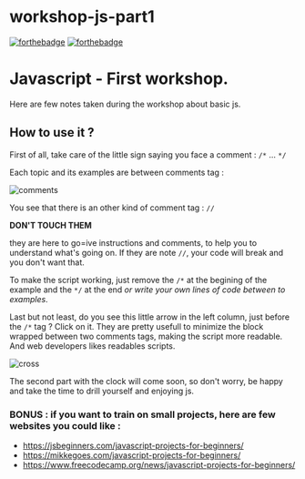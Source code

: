 # workshop-js-part1

[![forthebadge](https://forthebadge.com/images/badges/made-with-javascript.svg)](https://forthebadge.com)
[![forthebadge](https://forthebadge.com/images/badges/built-with-love.svg)](https://forthebadge.com)

# Javascript - First workshop. 

Here are few notes taken during the workshop about basic js. 

## How to use it ? 

First of all, take care of the little sign saying you face a comment : `/*` ... `*/`

Each topic and its examples are between comments tag : 

![comments](https://github.com/ElisandreL/workshop-js-part1-/blob/master/assets/Capture%20d%E2%80%99%C3%A9cran%202021-08-05%20000448.png)

You see that there is an other kind of comment tag : `//`

**DON'T TOUCH THEM** 

they are here to go=ive instructions and comments, to help you to understand what's going on. If they are note `//`, your code will break and you don't want that. 

To make the script working, just remove the `/*` at the begining of the example and the `*/` at the end *or write your own lines of code between to examples*.

Last but not least, do you see this little arrow in the left column, just before the `/*` tag ? Click on it. They are pretty usefull to minimize the block wrapped between two comments tags, making the script more readable. And web developers likes readables scripts. 

![cross](https://user-images.githubusercontent.com/84771701/128261729-ef7d0d9a-d2fe-4381-b8c2-c2f22e4b7085.png)

The second part with the clock will come soon, so don't worry, be happy and take the time to drill yourself and enjoying js.

### BONUS : if you want to train on small projects, here are few websites you could like : 

* <https://jsbeginners.com/javascript-projects-for-beginners/>
* <https://mikkegoes.com/javascript-projects-for-beginners/>
* <https://www.freecodecamp.org/news/javascript-projects-for-beginners/>

